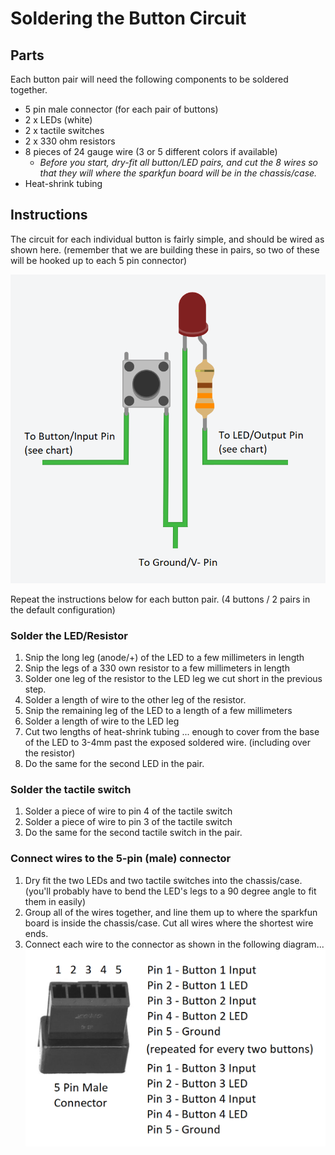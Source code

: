 # Soldering the Button Circuit

## Parts
Each button pair will need the following components to be soldered together.

- 5 pin male connector (for each pair of buttons)
- 2 x LEDs (white)
- 2 x tactile switches
- 2 x 330 ohm resistors
- 8 pieces of 24 gauge wire (3 or 5 different colors if available)
  - _Before you start, dry-fit all button/LED pairs, and cut the 8 wires so that they will where the sparkfun board will be in the chassis/case._
- Heat-shrink tubing

## Instructions

The circuit for each individual button is fairly simple, and should be wired as shown here.  (remember that we are building these in pairs, so two of these will be hooked up to each 5 pin connector)

![button/led circuit](button-assembly-circuit.png)

Repeat the instructions below for each button pair.  (4 buttons / 2 pairs in the default configuration)

### Solder the LED/Resistor

  1. Snip the long leg (anode/+) of the LED to a few millimeters in length
  2. Snip the legs of a 330 own resistor to a few millimeters in length
  3. Solder one leg of the resistor to the LED leg we cut short in the previous step.
  4. Solder a length of wire to the other leg of the resistor.
  5. Snip the remaining leg of the LED to a length of a few millimeters
  6. Solder a length of wire to the LED leg
  7. Cut two lengths of heat-shrink tubing ... enough to cover from the base of the LED to 3-4mm past the exposed soldered wire.  (including over the resistor)
  8. Do the same for the second LED in the pair.

### Solder the tactile switch

  1. Solder a piece of wire to pin 4 of the tactile switch
  2. Solder a piece of wire to pin 3 of the tactile switch
  8. Do the same for the second tactile switch in the pair.

### Connect wires to the 5-pin (male) connector

  1. Dry fit the two LEDs and two tactile switches into the chassis/case.  (you'll probably have to bend the LED's legs to a 90 degree angle to fit them in easily)
  2. Group all of the wires together, and line them up to where the sparkfun board is inside the chassis/case.  Cut all wires where the shortest wire ends.
  3. Connect each wire to the connector as shown in the following diagram...
  ![button/led connector (pair)](button-pair-connector-pinout.png)


